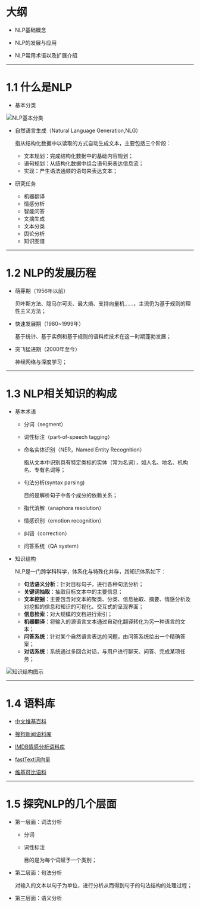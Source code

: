 # 大纲

- NLP基础概念

- NLP的发展与应用

- NLP常用术语以及扩展介绍

---

# 1.1 什么是NLP

- 基本分类

![NLP基本分类](https://i.loli.net/2019/08/26/9Lmo7Up4OQXg1Hd.png)

- 自然语言生成（Natural Language Generation,NLG）

	指从结构化数据中以读取的方式自动生成文本，主要包括三个阶段：

	- 文本规划：完成结构化数据中的基础内容规划；
	- 语句规划：从结构化数据中组合语句来表达信息流；
	- 实现：产生语法通顺的语句来表达文本；

- 研究任务

	- 机器翻译
	- 情感分析
	- 智能问答
	- 文摘生成
	- 文本分类
	- 舆论分析
	- 知识图谱

---

# 1.2 NLP的发展历程

- 萌芽期（1956年以前）

	贝叶斯方法、隐马尔可夫、最大熵、支持向量机……，主流仍为基于规则的理性主义方法；

- 快速发展期（1980~1999年）

	基于统计、基于实例和基于规则的语料库技术在这一时期蓬勃发展；

- 突飞猛进期（2000年至今）

	神经网络与深度学习；

---

# 1.3 NLP相关知识的构成

- 基本术语

	- 分词（segment）
	- 词性标注（part-of-speech tagging）
	- 命名实体识别（NER，Named Entity Recognition）

		指从文本中识别具有特定类标的实体（常为名词），如人名、地名、机构名、专有名词等；

	- 句法分析(syntax parsing)

		目的是解析句子中各个成分的依赖关系；

	- 指代消解（anaphora resolution）
	- 情感识别（emotion recognition）
	- 纠错（correction）
	- 问答系统（QA system）
- 知识结构

	NLP是一门跨学科科学，体系化与特殊化并存，其知识体系如下：

	- **句法语义分析**：针对目标句子，进行各种句法分析；
	- **关键词抽取**：抽取目标文本中的主要信息；
	- **文本挖掘**：主要包含对文本的聚类、分类、信息抽取、摘要、情感分析及对挖掘的信息和知识的可视化、交互式的呈现界面；
	- **信息检索**：对大规模的文档进行索引；
	- **机器翻译**：将输入的源语言文本通过自动化翻译转化为另一种语言的文本；
	- **问答系统**：针对某个自然语言表达的问题，由问答系统给出一个精确答案；
	- **对话系统**：系统通过多回合对话，与用户进行聊天、问答、完成某项任务；

![知识结构图示](https://i.loli.net/2019/08/26/LBWhK5q8V4Zd6JF.png)

---

# 1.4 语料库

- [中文维基百科](https://dumps.wikimedia.org/zhwiki)

- [搜狗新闻语料库](https://download.labs.sogou.com/resource/ca.php)

- [IMDB情感分析语料库](https://www.kaggle.com/tmdb/tmdb-movie-metadata)

- [fastText词向量](https://fasttext.cc/docs/en/pretrained-vectors.html)

- [维基可比语料](https://linguatools.org/tools/corpora/wikipedia-comparable-corpora/)

---

# 1.5 探究NLP的几个层面

- 第一层面：词法分析

	- 分词

	- 词性标注

		目的是为每个词赋予一个类别；

- 第二层面：句法分析

	对输入的文本以句子为单位，进行分析从而得到句子的句法结构的处理过程；

- 第三层面：语义分析

	